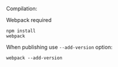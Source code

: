 Compilation:

Webpack required

```
npm install
webpack
```

When publishing use `--add-version` option:

```
webpack --add-version
```
